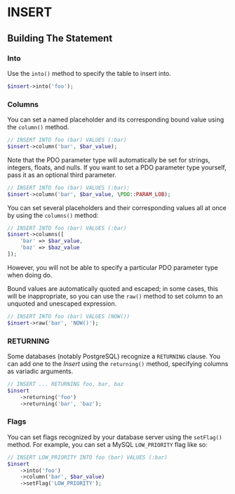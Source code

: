 # INSERT

## Building The Statement

### Into

Use the `into()` method to specify the table to insert into.

```php
$insert->into('foo');
```

### Columns

You can set a named placeholder and its corresponding bound value using the
`column()` method.

```php
// INSERT INTO foo (bar) VALUES (:bar)
$insert->column('bar', $bar_value);
```

Note that the PDO parameter type will automatically be set for strings,
integers, floats, and nulls. If you want to set a PDO parameter type yourself,
pass it as an optional third parameter.

```php
// INSERT INTO foo (bar) VALUES (:bar);
$insert->column('bar', $bar_value, \PDO::PARAM_LOB);
```

You can set several placeholders and their corresponding values all at once by
using the `columns()` method:

```php
// INSERT INTO foo (bar) VALUES (:bar)
$insert->columns([
    'bar' => $bar_value,
    'baz' => $baz_value
]);
```

However, you will not be able to specify a particular PDO parameter type when
doing do.

Bound values are automatically quoted and escaped; in some cases, this will be
inappropriate, so you can use the `raw()` method to set column to an unquoted
and unescaped expression.

```php
// INSERT INTO foo (bar) VALUES (NOW())
$insert->raw('bar', 'NOW()');
```

### RETURNING

Some databases (notably PostgreSQL) recognize a `RETURNING` clause. You can add
one to the _Insert_ using the `returning()` method, specifying columns as
variadic arguments.

```php
// INSERT ... RETURNING foo, bar, baz
$insert
    ->returning('foo')
    ->returning('bar', 'baz');
```

### Flags

You can set flags recognized by your database server using the `setFlag()`
method. For example, you can set a MySQL `LOW_PRIORITY` flag like so:

```php
// INSERT LOW_PRIORITY INTO foo (bar) VALUES (:bar)
$insert
    ->into('foo')
    ->column('bar', $bar_value)
    ->setFlag('LOW_PRIORITY');
```
